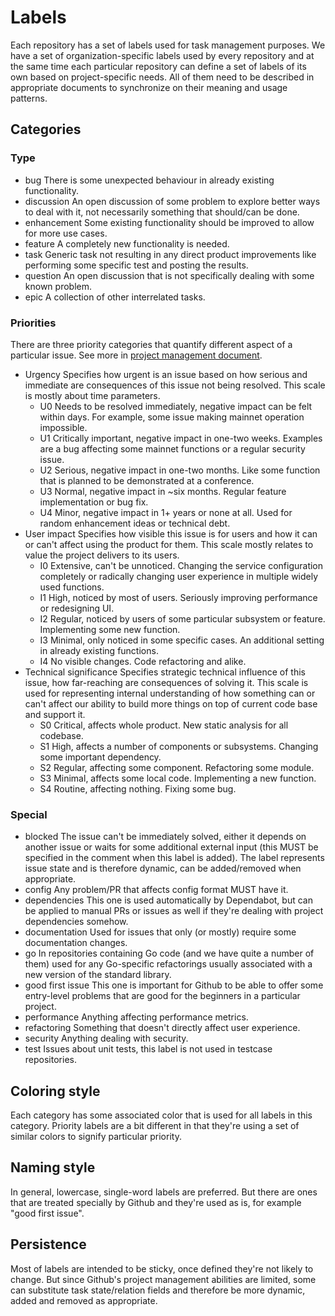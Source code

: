 # Labels

Each repository has a set of labels used for task management purposes.
We have a set of organization-specific labels used by every repository and at the
same time each particular repository can define a set of labels of its own based
on project-specific needs. All of them need to be described in appropriate
documents to synchronize on their meaning and usage patterns.

## Categories

### Type

- bug
  There is some unexpected behaviour in already existing functionality.
- discussion
  An open discussion of some problem to explore better ways to deal with it,
  not necessarily something that should/can be done.
- enhancement
  Some existing functionality should be improved to allow for more use cases.
- feature
  A completely new functionality is needed.
- task
  Generic task not resulting in any direct product improvements like
  performing some specific test and posting the results.
- question
  An open discussion that is not specifically dealing with some known problem.
- epic
  A collection of other interrelated tasks.

### Priorities

There are three priority categories that quantify different aspect of a
particular issue. See more in [project management document](project-management.md).

- Urgency
  Specifies how urgent is an issue based on how serious and immediate are
  consequences of this issue not being resolved. This scale is mostly about
  time parameters.
  * U0
    Needs to be resolved immediately, negative impact can be felt within days.
    For example, some issue making mainnet operation impossible.
  * U1
    Critically important, negative impact in one-two weeks. Examples are a bug
    affecting some mainnet functions or a regular security issue.
  * U2
    Serious, negative impact in one-two months. Like some function that is
    planned to be demonstrated at a conference.
  * U3
    Normal, negative impact in ~six months. Regular feature implementation or
    bug fix.
  * U4
    Minor, negative impact in 1+ years or none at all. Used for random
    enhancement ideas or technical debt.
- User impact
  Specifies how visible this issue is for users and how it can or can't affect
  using the product for them. This scale mostly relates to value the project
  delivers to its users.
  * I0
    Extensive, can't be unnoticed. Changing the service configuration
    completely or radically changing user experience in multiple widely used
    functions.
  * I1
    High, noticed by most of users. Seriously improving performance or
    redesigning UI.
  * I2
    Regular, noticed by users of some particular subsystem or feature.
    Implementing some new function.
  * I3
    Minimal, only noticed in some specific cases. An additional setting in
    already existing functions.
  * I4
    No visible changes. Code refactoring and alike.
- Technical significance
  Specifies strategic technical influence of this issue, how far-reaching are
  consequences of solving it. This scale is used for representing internal
  understanding of how something can or can't affect our ability to build more
  things on top of current code base and support it.
  * S0
    Critical, affects whole product. New static analysis for all codebase.
  * S1
    High, affects a number of components or subsystems. Changing some important
    dependency.
  * S2
    Regular, affecting some component. Refactoring some module.
  * S3
    Minimal, affects some local code. Implementing a new function.
  * S4
    Routine, affecting nothing. Fixing some bug.

### Special

- blocked
  The issue can't be immediately solved, either it depends on another issue or
  waits for some additional external input (this MUST be specified in the
  comment when this label is added). The label represents issue state and is
  therefore dynamic, can be added/removed when appropriate.
- config
  Any problem/PR that affects config format MUST have it.
- dependencies
  This one is used automatically by Dependabot, but can be applied to manual
  PRs or issues as well if they're dealing with project dependencies somehow.
- documentation
  Used for issues that only (or mostly) require some documentation changes.
- go
  In repositories containing Go code (and we have quite a number of them)
  used for any Go-specific refactorings usually associated with a new version
  of the standard library.
- good first issue
  This one is important for Github to be able to offer some entry-level
  problems that are good for the beginners in a particular project.
- performance
  Anything affecting performance metrics.
- refactoring
  Something that doesn't directly affect user experience.  
- security
  Anything dealing with security.
- test
  Issues about unit tests, this label is not used in testcase repositories.

## Coloring style

Each category has some associated color that is used for all labels in this
category. Priority labels are a bit different in that they're using a set of
similar colors to signify particular priority.

## Naming style

In general, lowercase, single-word labels are preferred. But there are ones that
are treated specially by Github and they're used as is, for example "good first
issue".

## Persistence

Most of labels are intended to be sticky, once defined they're not likely to
change. But since Github's project management abilities are limited, some can
substitute task state/relation fields and therefore be more dynamic, added and
removed as appropriate.
